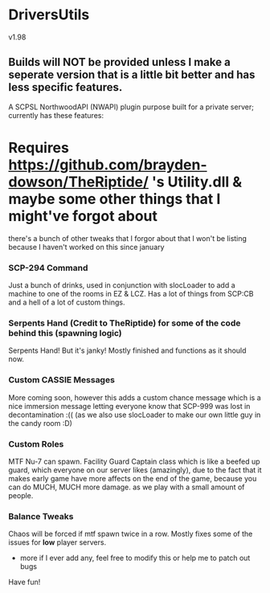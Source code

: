 # DriversUtils

v1.98

## Builds will NOT be provided unless I make a seperate version that is a little bit better and has less specific features.
A SCPSL NorthwoodAPI (NWAPI) plugin purpose built for a private server; currently has these features:

# Requires https://github.com/brayden-dowson/TheRiptide/ 's Utility.dll & maybe some other things that I might've forgot about


there's a bunch of other tweaks that I forgor about that I won't be listing because I haven't worked on this since january

### SCP-294 Command

Just a bunch of drinks, used in conjunction with slocLoader to add a machine to one of the rooms in EZ & LCZ.
Has a lot of things from SCP:CB and a hell of a lot of custom things.

### Serpents Hand (Credit to TheRiptide) for some of the code behind this (spawning logic)

Serpents Hand! But it's janky! Mostly finished and functions as it should now.

### Custom CASSIE Messages
More coming soon, however this adds a custom chance message which is a nice immersion message letting everyone know that SCP-999 was lost in decontamination :(( (as we also use slocLoader to make our own little guy in the candy room :D)


### Custom Roles
MTF Nu-7 can spawn.
Facility Guard Captain class which is like a beefed up guard, which everyone on our server likes (amazingly), due to the fact that it makes early game have more affects on the end of the game, because you can do MUCH, MUCH more damage. as we play with a small amount of people.

### Balance Tweaks
Chaos will be forced if mtf spawn twice in a row. Mostly fixes some of the issues for **low** player servers.

+ more if I ever add any, feel free to modify this or help me to patch out bugs

Have fun!
